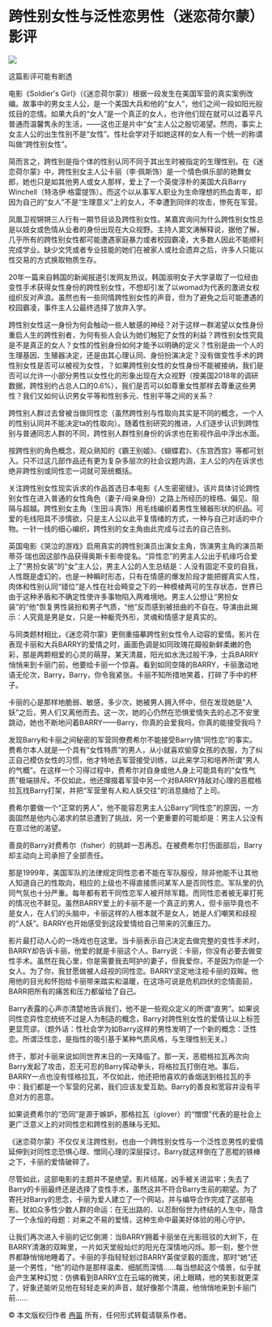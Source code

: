 # 跨性别女性与泛性恋男性（迷恋荷尔蒙）影评

[![](https://img2.doubanio.com/icon/u1824339-151.jpg)](https://www.douban.com/people/randidianying/)

这篇影评可能有剧透

电影《Soldier's Girl》（《迷恋荷尔蒙》）根据一段发生在美国军营的真实案例改编。故事中的男女主人公，是一个美国大兵和他的“女人”，他们之间一段如阳光般炫目的恋情。如果大兵的“女人”是一个真正的女人，也许他们现在就可以过着平凡普通而温馨隽永的生活，——这也正是片中“女”主人公之殷切渴望。然而，事实上女主人公的出生性别不是“女性”。性社会学对于如她这样的女人有一个统一的称谓叫做“跨性别女性”。

简而言之，跨性别是指个体的性别认同不同于其出生时被指定的生理性别。在《迷恋荷尔蒙》中，跨性别女主人公卡丽（李·佩斯饰）是一个情色俱乐部的艳舞女郎，她也只是如其他男人或女人那样，爱上了一个英俊淳朴的美国大兵Barry Winchell（特洛伊·格雷提饰）。而这个以从事军人职业为生命理想的热血青年，却因为自己的“女人”不是“生理意义”上的女人，不幸遭到同伴的攻击，惨死在军营。

凤凰卫视锵锵三人行有一期节目谈及跨性别女性。某嘉宾询问为什么跨性别女性总是以妓女或色情从业者的身份出现在大众视野。主持人窦文涛解释说，据他了解，几乎所有的跨性别女性都可能遭遇家庭暴力或者校园霸凌，大多数人因此不能顺利完成学业。缺少文凭或者专业技能的她们在被家人或社会遗弃之后，许多人只能以性交易的方式换取物质生存。

20年一篇来自韩国的新闻报道引发网友热议。韩国淑明女子大学录取了一位经由变性手术获得女性身份的跨性别女性，不想却引发了以womad为代表的激进女权组织反对声浪。虽然也有一些同情跨性别女性的声音，但为了避免之后可能遭遇的校园霸凌，事件主人公最终选择了放弃入学。

跨性别女性这一身份为何会触动一些人敏感的神经？对于这样一群渴望以女性身份重启人生的跨性别者，为何有些人会认为她们触犯了女性的利益？跨性别女性究竟是不是真正的女人？女性的性别身份如何才能予以明确的定义？性别是由一个人的生理基因、生殖器决定，还是由其心理认同、身份扮演决定？没有做变性手术的跨性别女性是否可以被视为女性，？如果跨性别女性的女性身份不能被接纳，我们是否可以允许一小部分男性以女性化的形象出现在大众视野（按美国2018年的调研数据，跨性别约占总人口的0.6%），我们是否可以如尊重女性那样去尊重这些男性？我们又如何认识男女平等和性别多元、性别平等之间的关系？

跨性别人群过去曾被当做同性恋（虽然跨性别与性取向其实是不同的概念，一个人的性别认同并不能决定ta的性取向）。随着性别研究的推进，人们逐步认识到跨性别与普通同志人群的不同，跨性别人群性别身份的诉求也在影视作品中浮出水面。

按跨性别的角色概念，观众熟知的《霸王别姬》、《蝴蝶君》、《东宫西宫》等都可划入。只不过这几部作品还有更为复杂多层次的社会议题内涵，主人公的内在诉求也绝非跨性别或同性恋一词就可笼统概括。

关注跨性别女性现实诉求的作品首选日本电影《人生密密缝》。该片具体讨论跨性别女性在进入普通的女性角色（妻子/母亲身份）之路上所经历的桎梏、偏见、阻隔与超越。跨性别女主角（生田斗真饰）用毛线编织着男性生殖器形状的织品。可爱的毛线阳具不涉情欲，只是主人公以此平复情绪的方式，一种与自己对话的中介物。一针一线的细心编织，跨性别的女主角由此完成与过去的自己告别。

英国电影《哭泣的游戏》启用真实的跨性别演员出演女主角，饰演男主角的演员斯蒂芬·瑞也因这部作品获得奥斯卡影帝提名。“异性恋”的男主人公出于机缘巧合爱上了“男扮女装”的“女”主人公，男主人公的人生总结是：人没有固定不变的自我，人性既是虚幻的，也是一种瞬时形态，只有在情感的爆发阶段才能把握真实人性，肉体和性别认同“错位”是人性在社会畸变之下的一种模棱两可的生存状态，世界已由于这种矛盾和不确定性使许多事物陷入两难境地。男主人公想让“男扮女装”的“他”恢复男性装扮和男子气质，“他”反而感到被扭曲的不自在。导演由此揭示：人究竟是男是女，只是一种躯壳外形，灵魂和情感才是真实的。

与同类题材相比，《迷恋荷尔蒙》更侧重描摹跨性别女性令人动容的爱情。影片在表现卡丽和大兵BARRY的爱情之时，画面色调是如同玫瑰花瓣般新鲜柔嫩的色彩，那是两颗相爱的心灵的萌芽。某天清晨，阳光如水洗过般干净，士兵BARRY悄悄来到卡丽门前，他要给卡丽一个惊喜。看到如同空降的BARRY，卡丽激动地语无伦次，Barry，Barry，你令我紧张。卡丽不知所措地笑着，打碎了手中的杯子。

卡丽的心是那样地脆弱、敏感，多少次，她被男人拥入怀中，但在发现她是“人妖”之后，男人们又离他而去。这一次，她的心仍然在恐惧爱情失去的忐忑不安里跳动，她也不断地问着BARRY——Barry，你真的会爱我吗，你真的能接受我吗？

发现Barry和卡丽之间秘密的军营同僚费希尔不能接受Barry搞“同性恋”的事实。费希尔本人就是一个具有“女性特质”的男人，从小就喜欢偷穿女孩的衣服，为了纠正自己模仿女性的习惯，他才特地去军营接受训练，以此来学习和培养所谓“男人的气概”。在这样一个习得过程中，费希尔对自身或他人身上可能具有的“女性气质”极端排斥。不仅如此，他还撺掇着军营中另一个对BARRY持敌对心理的恶棍格拉瓦找Barry打架，并把“军营里有人和人妖交往”的消息捅给了上司。

费希尔要做一个“正常的男人”，他不能容忍男主人公Barry“同性恋”的原因，一方面固然是他内心渴求的禁忌遭到了挑战，另一个更重要的可能却是：男主人公没有在意过他的渴望。

善良的Barry对费希尔（fisher）的挑衅一忍再忍。在被费希尔打伤面部后，Barry却主动向上司承担了全部责任。

那是1999年，美国军队的法律规定同性恋者不能在军队服役，除非他能不让其他人知道自己的性取向，相应的上级也不得直接质问某军人是否同性恋。军队里的仇同气氛也十分严重。每年都有若干同性恋军人被开除军籍。而同性恋者被无辜打死的情况也不鲜见。虽然BARRY爱上的卡丽不是一个真正的男人，但卡丽毕竟也不是女人，在人们的头脑中，卡丽这样的人根本就不是女人，她是人们嘲笑和歧视的“人妖”。BARRY也开始感受到这段爱情给自己带来的沉重压力。

影片最打动人心的一场戏也在这里。当卡丽表示自己决定去做完整的变性手术时，BARRY却告诉卡丽，他爱的就是卡丽这个人。Barry说：卡丽，你没有必要去做变性手术。虽然在我心里，你是需要我去呵护的妻子，但我爱你，不是因为你是一个女人。为了你，我甘愿做被人歧视的同性恋。BARRY坚定地注视卡丽的双眸。他用他的目光和怀抱给卡丽带来踏实和温暖，在这场可说是危机四伏的恋情面前，BARR把所有的痛苦和压力都留给了自己。

Barry表露的心声亦清楚地告诉我们，他不是一些观众定义的所谓“直男”。如果说同性恋异性恋统统不过是人为制造的概念，Barry对跨性别女性的爱情让以上标签更显荒谬。（题外话：性社会学为如Barry这样的男性发明了一个新的概念：泛性恋。所谓泛性恋，是指性的吸引基于某种气质风格，与生理性别无关。）

终于，那对卡丽来说如同世界末日的一天降临了。那一天，恶棍格拉瓦再次向Barry发起了攻击，忍无可忍的Barry挥动拳头，将格拉瓦打倒在地。事后，BARRY一点也没有怪格拉瓦，不仅如此，他还把他喜欢的香烟送到格拉瓦的手中：我们都是一个军营的兄弟，我们应该友爱互助。Barry的善良和宽容并没有平息对方的恶意。

如果说费希尔的“恐同”是源于嫉妒，那格拉瓦（glover）的“憎恨”代表的是社会上更广泛意义上的对同性恋和跨性别的愚昧与无知。

《迷恋荷尔蒙》不仅仅关注跨性别，也由一个跨性别女性与一个泛性恋男性的爱情延伸到对同性恋恐惧心理、憎同心理的深层探讨。Barry就这样倒在了恶棍的铁棒之下，卡丽的爱情破碎了。

尽管如此，这部电影的主题并不是绝望。影片结尾，凶手被关进监牢；失去了Barry的卡丽最终还是选择了变性手术，虽然这并不符合Barry生前的期望。为了寄托对Barry的思念，卡丽为爱人建立了一个网站，并与编导合作完成了这部电影。犹如众多性少数人群的命运：在无出路的、以忍耐俗世为终结的人生中，隐含了一个永恒的母题：对来之不易的爱情，这种生命中最美好体验的用心守护。

让我们再次进入卡丽的记忆倒溯：当BARRY拥着卡丽坐在光影班驳的大树下，在BARRY清澈的双眸里，一片如天堂般灿烂的阳光在深情地闪烁。那一刻，整个世界都静悄悄地睡着了。卡丽的手指轻轻划过BARRY英俊坚毅的面庞，那时“她”还是一个男性，“他”的动作是那样温柔、细腻而深情……每当想起这个情景，似乎就会产生某种幻觉：仿佛看到BARRY立在云端的微笑，闭上眼睛，他的笑影就更深了，好象还能听见他在轻轻走来的声音，就好像那个清晨，他悄悄地来到卡丽门前……

© 本文版权归作者 [冉笛](https://www.douban.com/people/randidianying/) 所有，任何形式转载请联系作者。